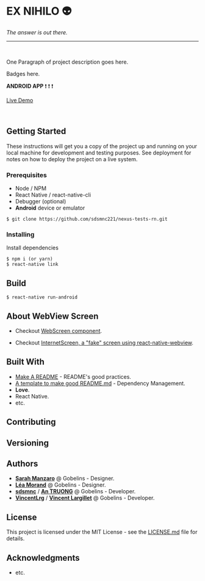 # EX NIHILO :alien:

_The answer is out there._

---

<br>

One Paragraph of project description goes here.

Badges here.

**ANDROID APP** :exclamation: :exclamation: :exclamation:

[Live Demo](https://)

<br>

## Getting Started

These instructions will get you a copy of the project up and running on your local machine for development and testing purposes. See deployment for notes on how to deploy the project on a live system.

### Prerequisites

- Node / NPM
- React Native / react-native-cli
- Debugger (optional)
- **Android** device or emulator

```
$ git clone https://github.com/sdsmnc221/nexus-tests-rn.git
```

### Installing

Install dependencies

```
$ npm i (or yarn)
$ react-native link
```

## Build

```
$ react-native run-android
```

## About WebView Screen

- Checkout [WebScreen component](./src/sharedUI/WebScreen/index.js).

- Checkout [InternetScreen, a "fake" screen using react-native-webview](./src/screens/InternetScreen/index.js).

## Built With

- [Make A README](https://www.makeareadme.com/) - README's good practices.
- [A template to make good README.md](https://gist.github.com/PurpleBooth/109311bb0361f32d87a2) - Dependency Management.
- **Love**.
- React Native.
- etc.

## Contributing

## Versioning

## Authors

- [**Sarah Manzaro**](htts://) @ Gobelins - Designer.
- [**Léa Morand**](htts://) @ Gobelins - Designer.
- [**sdsmnc**](https://github.com/sdsmnc221) / [**An TRUONG**](https://antr.tech) @ Gobelins - Developer.
- [**VincentLrg**](https://github.com/VincentLrg) / [**Vincent Largillet**](htts://) @ Gobelins - Developer.

## License

This project is licensed under the MIT License - see the [LICENSE.md](LICENSE.md) file for details.

## Acknowledgments

- etc.
